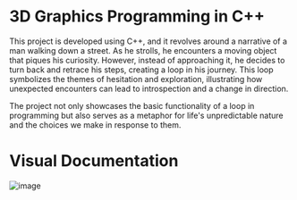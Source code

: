 # 3D Graphics Programming in C++
  
      
This project is developed using C++, and it revolves around a narrative of a man walking down a street. As he strolls, he encounters a moving object that piques his curiosity. However, instead of approaching it, he decides to turn back and retrace his steps, creating a loop in his journey. This loop symbolizes the themes of hesitation and exploration, illustrating how unexpected encounters can lead to introspection and a change in direction.
 
The project not only showcases the basic functionality of a loop in programming but also serves as a metaphor for life's unpredictable nature and the choices we make in response to them.

# Visual Documentation 

![image](https://github.com/user-attachments/assets/899601f3-9a14-4299-a962-0f70d92dda2a)

